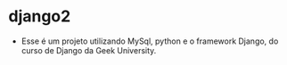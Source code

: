 # django2

- Esse é um projeto utilizando MySql, python e o framework Django, do curso de Django da Geek University.
